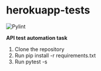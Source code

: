 # herokuapp-tests
![Pylint](https://github.com/vit-ganich/herokuapp-tests/workflows/Pylint/badge.svg) 
 
**API test automation task**

1. Clone the repository
2. Run pip install -r requirements.txt
3. Run pytest -s

